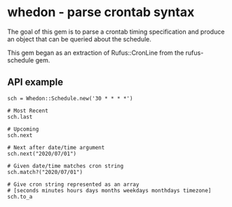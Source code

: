 # whedon - parse crontab syntax

The goal of this gem is to parse a crontab timing specification and produce an
object that can be queried about the schedule.

This gem began as an extraction of Rufus::CronLine from the rufus-schedule gem.

## API example

```
sch = Whedon::Schedule.new('30 * * * *')

# Most Recent
sch.last

# Upcoming
sch.next

# Next after date/time argument
sch.next("2020/07/01")

# Given date/time matches cron string
sch.match?("2020/07/01")

# Give cron string represented as an array
# [seconds minutes hours days months weekdays monthdays timezone]
sch.to_a
```

